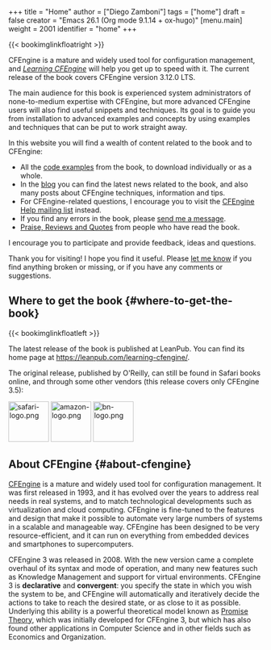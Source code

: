 +++
title = "Home"
author = ["Diego Zamboni"]
tags = ["home"]
draft = false
creator = "Emacs 26.1 (Org mode 9.1.14 + ox-hugo)"
[menu.main]
  weight = 2001
  identifier = "home"
+++

{{< bookimglinkfloatright >}}

CFEngine is a mature and widely used tool for configuration management, and [_Learning CFEngine_](https://leanpub.com/learning-cfengine/) will help you get up to speed with it. The current release of the book covers CFEngine version 3.12.0 LTS.

The main audience for this book is experienced system administrators of none-to-medium expertise with CFEngine, but more advanced CFEngine users will also find useful snippets and techniques. Its goal is to guide you from installation to advanced examples and concepts by using examples and techniques that can be put to work straight away.

In this website you will find a wealth of content related to the book and to CFEngine:

-   All the [code examples](/the-code) from the book, to download individually or as a whole.
-   In the [blog](/blog) you can find the latest news related to the book, and also many posts about CFEngine techniques, information and tips.
-   For CFEngine-related questions, I encourage you to visit the [CFEngine Help mailing list](https://groups.google.com/forum/#!forum/help-cfengine) instead.
-   If you find any errors in the book, please [send me a message](/contact).
-   [Praise, Reviews and Quotes](/the-raves) from people who have read the book.

I encourage you to participate and provide feedback, ideas and questions.

Thank you for visiting! I hope you find it useful. Please [let me know](/contact) if you find anything broken or missing, or if you have any comments or suggestions.


## Where to get the book {#where-to-get-the-book}

{{< bookimglinkfloatleft >}}

The latest release of the book is published at LeanPub. You can find its home page at <https://leanpub.com/learning-cfengine/>.

<div style="clear:left;">
  <div></div>

The original release, published by O'Reilly, can still be found in Safari books online, and through some other vendors (this release covers only CFEngine 3.5):

</div>

[<img src="/ox-hugo/safari-logo.png" alt="safari-logo.png" height="80" />](https://www.safaribooksonline.com/library/view/learning-cfengine-3/9781449334536/) [<img src="/ox-hugo/amazon-logo.png" alt="amazon-logo.png" height="80" />](https://www.amazon.com/gp/product/1449312209/ref=as%5Fli%5Ftl?ie=UTF8&camp=1789&creative=9325&creativeASIN=1449312209&linkCode=as2&tag=zzamboni-20&linkId=029dda21948bbea2180b80d08c2ff701) [<img src="/ox-hugo/bn-logo.png" alt="bn-logo.png" height="80" />](https://www.barnesandnoble.com/w/learning-cfengine-3-diego-martin-zamboni/1110856686?ean=9781449312206)


## About CFEngine {#about-cfengine}

[CFEngine](http://cfengine.com/) is a mature and widely used tool for configuration management. It was first released in 1993, and it has evolved over the years to address real needs in real systems, and to match technological developments such as virtualization and cloud computing. CFEngine is fine-tuned to the features and design that make it possible to automate very large numbers of systems in a scalable and manageable way. CFEngine has been designed to be very resource-efficient, and it can run on everything from embedded devices and smartphones to supercomputers.

CFEngine 3 was released in 2008. With the new version came a complete overhaul of its syntax and mode of operation, and many new features such as Knowledge Management and support for virtual environments. CFEngine 3 is **declarative** and **convergent**: you specify the state in which you wish the system to be, and CFEngine will automatically and iteratively decide the actions to take to reach the desired state, or as close to it as possible. Underlying this ability is a powerful theoretical model known as [Promise Theory](http://en.wikipedia.org/wiki/Promise%5Ftheory), which was initially developed for CFEngine 3, but which has also found other applications in Computer Science and in other fields such as Economics and Organization.
